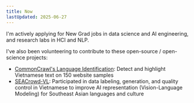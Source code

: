 ```yaml
---
title: Now
lastUpdated: 2025-06-27
---
```


I'm actively applying for New Grad jobs in data science and AI engineering, and research labs in HCI and NLP.

I've also been volunteering to contribute to these open-source / open-science projects:

- [CommonCrawl's Language Identification](https://dynabench.org/tasks/text-language-identification): Detect and highlight Vietnamese text on 150 website samples
- [SEACrowd-VL](https://seacrowd.github.io/): Participated in data labeling, generation, and quality control in Vietnamese to improve AI representation (Vision-Language Modeling) for Southeast Asian languages and culture
